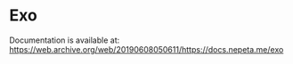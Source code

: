 # Exo

Documentation is available at: https://web.archive.org/web/20190608050611/https://docs.nepeta.me/exo
